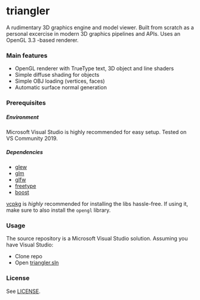 # triangler

A rudimentary 3D graphics engine and model viewer. Built from scratch as a personal excercise in modern 3D graphics pipelines and APIs. Uses an OpenGL 3.3 -based renderer.

### Main features
- OpenGL renderer with TrueType text, 3D object and line shaders
- Simple diffuse shading for objects
- Simple OBJ loading (vertices, faces)
- Automatic surface normal generation

### Prerequisites
##### Environment
Microsoft Visual Studio is highly recommended for easy setup. Tested on VS Community 2019.
##### Dependencies
- [glew](http://glew.sourceforge.net)
- [glm](https://glm.g-truc.net)
- [glfw](https://glfw.org)
- [freetype](https://freetype.org)
- [boost](https://boost.org)

[vcpkg](https://github.com/microsoft/vcpkg) is *highly* recommended for installing the libs hassle-free. If using it, make sure to also install the `opengl` library.

### Usage
The source repository is a Microsoft Visual Studio solution. Assuming you have Visual Studio:
- Clone repo
- Open [triangler.sln](/triangler.sln)

### License
See [LICENSE](/LICENSE).
